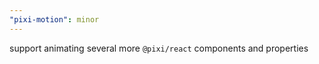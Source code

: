 ```yaml
---
"pixi-motion": minor
---
```


support animating several more `@pixi/react` components and properties
